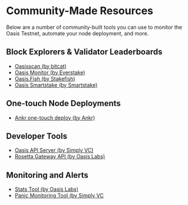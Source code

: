 # Community-Made Resources

Below are a number of community-built tools you can use to monitor
the Oasis Testnet, automate your node deployment, and more.

## Block Explorers & Validator Leaderboards

- [Oasisscan (by bitcat)](https://oasisscan.com/)
- [Oasis Monitor (by Everstake)](https://oasismonitor.com/)
- [Oasis.Fish (by Stakefish)](https://oasis.fish/leaderboard/)
- [Oasis Smartstake (by Smartstake)](https://oasis.smartstake.io/)

## One-touch Node Deployments

- [Ankr one-touch deploy (by Ankr)](https://app.ankr.com/apps/deploy?name=oasis-validator&repository=stable&type=chart&version=20.6&appversion=20.6)

## Developer Tools

- [Oasis API Server (by Simply VC)](https://github.com/SimplyVC/oasis_api_server)
- [Rosetta Gateway API (by Oasis Labs)](https://github.com/oasislabs/oasis-core-rosetta-gateway)

## Monitoring and Alerts

- [Stats Tool (by Oasis Labs)](https://github.com/oasislabs/oasis-core/tree/master/go/extra/stats)
- [Panic Monitoring Tool (by Simply VC](https://github.com/SimplyVC/panic_oasis)
